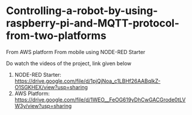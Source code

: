 # Controlling-a-robot-by-using-raspberry-pi-and-MQTT-protocol-from-two-platforms
From AWS platform From mobile using NODE-RED Starter

Do watch the videos of the project, link given below
  1. NODE-RED Starter:
          https://drive.google.com/file/d/1pjQjNoa_c1LBHf26AABqlkZ-O1SGKHEX/view?usp=sharing
  2. AWS Platform:
          https://drive.google.com/file/d/1WEO__FeOG619yDhCwGACGrode0tLVW3y/view?usp=sharing
